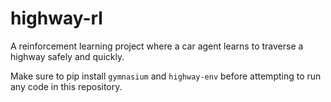 # highway-rl
A reinforcement learning project where a car agent learns to traverse a highway safely and quickly.

Make sure to pip install `gymnasium` and `highway-env` before attempting to run any code in this repository.
